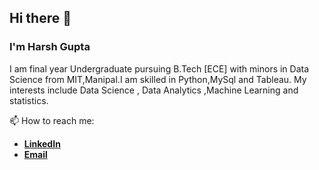 ## Hi there 👋
### I'm Harsh Gupta
I am final year Undergraduate pursuing B.Tech [ECE] with minors in Data Science from MIT,Manipal.I am skilled in Python,MySql and Tableau. My interests include Data Science , Data Analytics ,Machine Learning and statistics. 

📫 How to reach me:
<ul>
  <li/><b><a href = "https://www.linkedin.com/in/harshg1347/">LinkedIn</a></b>
  <li/><b><a href="mailto:harshapj2@hotmail.com">Email</a></b>
</ul>

